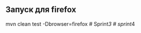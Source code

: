 

## Запуск для firefox

mvn clean test  -Dbrowser=firefox
#   S p r i n t _ 3  
 #   s p r i n t _ 4  
 